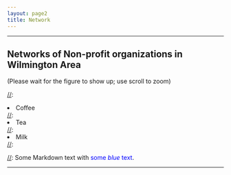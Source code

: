 ```yaml
---
layout: page2
title: Network
---
```

<style>
p.small {
    line-height: 0.5;
}

div .p {
    padding: 5px 0 10px 0;
}

.cl{
    font-weight: bolder;
}
 .place_holder {
    height: 10px;
}
.fig{   
     object-fit: contain;
    object-position: center;
    width=100% ; height=100%;
}
</style>



***
## Networks of Non-profit organizations in Wilmington Area
(Please wait for the figure to show up; use scroll to zoom)

[//]:<ol reversed>
[//]:  <li>Coffee</li>
[//]:  <li>Tea</li>
[//]:  <li>Milk</li>
[//]:</ol>

[//]: Some Markdown text with <span style="color:blue">some *blue* text</span>.


***


<p class="fig">
    <object data="../files/communication_network.html" height="900px" width="900px" ></object>
 </p> <p> </p>
  


<script src="https://code.jquery.com/jquery-latest.min.js"
        type="text/javascript"></script>

